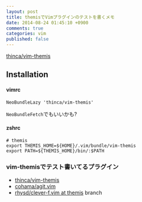 ```yaml
---
layout: post
title: themisでVimプラグインのテストを書くメモ
date: 2014-08-24 01:45:10 +0900
comments: true
categories: vim
published: false
---
```


[thinca/vim-themis](https://github.com/thinca/vim-themis)

Installation
------------
#### vimrc
```vimrc
NeoBundleLazy 'thinca/vim-themis'
```

`NeoBundleFetch`でもいいかも?

#### zshrc
```zshrc
# themis
export THEMIS_HOME=${HOME}/.vim/bundle/vim-themis
export PATH=${THEMIS_HOME}/bin/:$PATH
```

### vim-themisでテスト書いてるプラグイン
- [thinca/vim-themis](https://github.com/thinca/vim-themis)
- [cohama/agit.vim](https://github.com/cohama/agit.vim)
- [rhysd/clever-f.vim at themis](https://github.com/rhysd/clever-f.vim/tree/themis) branch
